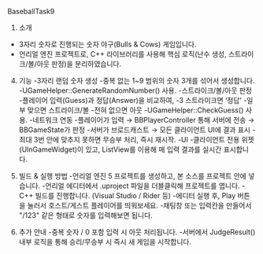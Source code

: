 BaseballTask9

1. 소개
- 3자리 숫자로 진행되는 숫자 야구(Bulls & Cows) 게임입니다.
- 언리얼 엔진 프로젝트로, C++ 라이브러리를 사용해 핵심 로직(난수 생성, 스트라이크/볼/아웃 판정)을 분리하였습니다.

4. 기능
  -3자리 랜덤 숫자 생성
    -중복 없는 1~9 범위의 숫자 3개를 섞어서 생성합니다.
    -UGameHelper::GenerateRandomNumber() 사용.
  -스트라이크/볼/아웃 판정
    -플레이어 입력(Guess)과 정답(Answer)을 비교하여,
      -3 스트라이크면 ‘정답’
      -일부 맞으면 스트라이크/볼
      -전혀 없으면 아웃
    -UGameHelper::CheckGuess() 사용.
  -네트워크 연동
    -플레이어가 입력 → BBPlayerController 통해 서버에 전송 → BBGameState가 판정
    -서버가 브로드캐스트 → 모든 클라이언트 UI에 결과 표시
    -최대 3번 안에 맞추지 못하면 무승부 처리, 즉시 재시작.
  -UI
    -클라이언트 전용 위젯(UInGameWidget)이 있고, ListView를 이용해 매 입력 결과를 실시간 표시합니다.

5. 빌드 & 실행 방법
  -언리얼 엔진 5 프로젝트를 생성하고, 본 소스를 프로젝트 안에 넣습니다.
  -언리얼 에디터에서 .uproject 파일을 더블클릭해 프로젝트를 엽니다.
  -C++ 빌드를 진행합니다. (Visual Studio / Rider 등)
  -에디터 실행 후, Play 버튼을 눌러서 호스트/게스트 플레이어를 띄워보세요.
  -채팅창 또는 입력칸을 만들어서 "/123" 같은 형태로 숫자를 입력해보면 됩니다.

6. 추가 안내
  -중복 숫자 / 0 포함 입력 시 아웃 처리됩니다.
  -서버에서 JudgeResult() 내부 로직을 통해 승리/무승부 시 즉시 새 게임을 시작합니다.
